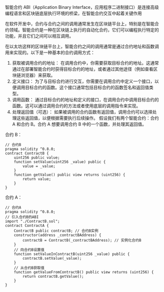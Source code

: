智能合约 ABI（Application Binary Interface，应用程序二进制接口）是连接高级编程语言和区块链底层执行环境的桥梁，在智能合约交互中起着关键作用

在软件开发中，合约与合约之间的调用通常发生在区块链平台上，特别是在智能合约领域。智能合约是一种在区块链上执行的自动化合约，它们可以编程执行特定的功能，并且它们之间可以相互调用。

在以太坊这样的区块链平台上，智能合约之间的调用通常是通过合约地址和函数调用来实现的。以下是一种基本的合约调用方式：

1. 获取被调用合约的地址： 
    在调用合约中，你需要获取目标合约的地址。这通常通过在部署智能合约时获得目标合约的地址，或者通过其他途径（例如查看区块链浏览器）来获取。
2.  定义接口： 
    为了与目标合约进行交互，你需要在调用合约中定义一个接口，以便调用目标合约的函数。这个接口通常包括目标合约的函数签名和返回值类型。
3. 调用函数： 
    通过目标合约的地址和定义的接口，在调用合约中调用目标合约的函数。这可以通过调用合约的方法或者使用底层的调用指令来实现。
4. 处理返回值（可选）： 
    如果被调用的合约函数有返回值，调用合约可以选择处理这些返回值，以便根据需要执行后续操作。
假设我们有两个智能合约：合约 A 和合约 B。合约 A 想要调用合约 B 中的一个函数，并处理其返回值。

合约 B：
```solidity
// 合约B
pragma solidity ^0.8.0;
contract ContractB {
    uint256 public value;
    function setValue(uint256 _value) public {
        value = _value;
    }
    function getValue() public view returns (uint256) {
        return value;
    }
}
```

合约 A：
```solidity
// 合约A
pragma solidity ^0.8.0;
// 引入合约B的ABI
import "./ContractB.sol";
contract ContractA {
    ContractB public contractB; // 合约B实例
    constructor(address _contractBAddress) {
        contractB = ContractB(_contractBAddress); // 实例化合约B
    }
    // 向合约B设置值
    function setValueInContractB(uint256 _value) public {
        contractB.setValue(_value);
    }
    // 从合约B获取值
    function getValueFromContractB() public view returns (uint256) {
        return contractB.getValue();
    }
}
```